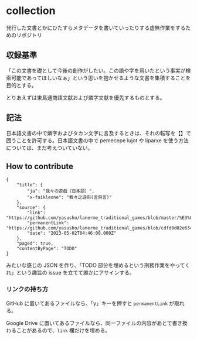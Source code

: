 # collection
発行した文書とかにひたすらメタデータを書いていったりする虚無作業をするためのリポジトリ

## 収録基準
「この文書を礎として今後の創作がしたい。この語や字を用いたという事実が検索可能であってほしいなぁ」という思いを抱かせるような文書を集積することを目的とする。

とりあえずは東島通商語文献および燐字文献を優先するものとする。

## 記法
日本語文書の中で燐字およびタカン文字に言及するときは、それの転写を【】で囲うことを許可する。日本語文書の中で pemecepe lujot や liparxe を使う方法については、まだ考えついていない。

## How to contribute

```
{
	"title": {
		"ja": "我々の遊戯（日本語）",
		"x-faikleone": "我々之遊術(言将言)"
	},
	"source": {
		"link": "https://github.com/yasusho/lanerme_traditional_games/blob/master/%E3%82%B2%E3%83%A0%E3%83%9E2023/%E6%88%91%E3%80%85%E3%81%AE%E9%81%8A%E6%88%AF.pdf",
		"permanentLink": "https://github.com/yasusho/lanerme_traditional_games/blob/cdfd0d02e634d57d207d3f5bf94c321f359aef60/%E3%82%B2%E3%83%A0%E3%83%9E2023/%E6%88%91%E3%80%85%E3%81%AE%E9%81%8A%E6%88%AF.pdf",
		"date": "2023-05-02T04:46:00.000Z"
	},
	"paged": true,
	"contentByPage": "TODO"
}
```

みたいな感じの JSON を作り、「TODO 部分を埋めるという刑務作業をやってくれ」という趣旨の issue を立てて誰かにアサインする。

### リンクの持ち方
GitHub に置いてあるファイルなら、「y」キーを押すと `permanentLink` が取れる。

Google Drive に置いてあるファイルなら、同一ファイルの内容があとで書き換わることがあるので、`link` 欄だけを埋める。

